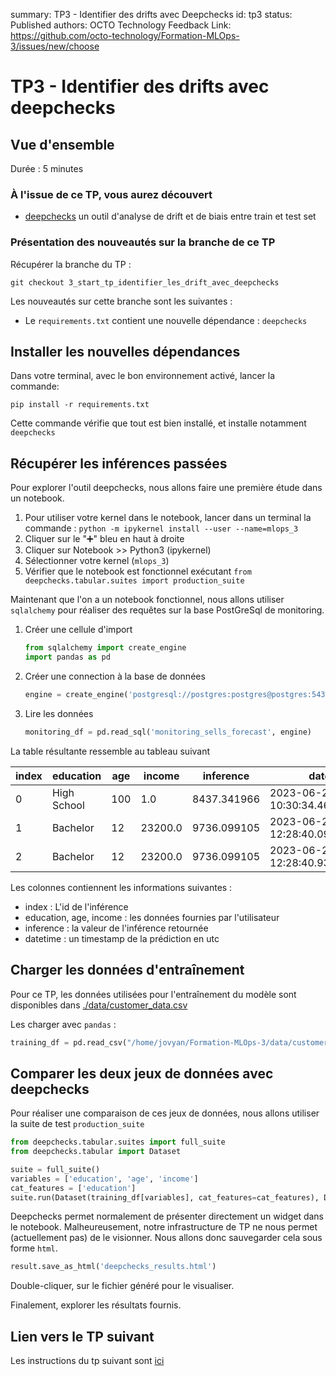 summary: TP3 - Identifier des drifts avec Deepchecks
id: tp3
status: Published
authors: OCTO Technology
Feedback Link: https://github.com/octo-technology/Formation-MLOps-3/issues/new/choose

# TP3 - Identifier des drifts avec deepchecks

## Vue d'ensemble

Durée : 5 minutes

### À l'issue de ce TP, vous aurez découvert

- [deepchecks](https://github.com/deepchecks/deepchecks) un outil d'analyse de drift et de biais entre train et test set

### Présentation des nouveautés sur la branche de ce TP

Récupérer la branche du TP :

```shell
git checkout 3_start_tp_identifier_les_drift_avec_deepchecks
```

Les nouveautés sur cette branche sont les suivantes :

- Le `requirements.txt` contient une nouvelle dépendance : `deepchecks`

## Installer les nouvelles dépendances

Dans votre terminal, avec le bon environnement activé, lancer la commande:

```shell
pip install -r requirements.txt
```

Cette commande vérifie que tout est bien installé, et installe notamment `deepchecks`

## Récupérer les inférences passées

Pour explorer l'outil deepchecks, nous allons faire une première étude dans un notebook.

1. Pour utiliser votre kernel dans le notebook, lancer dans un terminal la
   commande : `python -m ipykernel install --user --name=mlops_3`
2. Cliquer sur le "➕" bleu en haut à droite
3. Cliquer sur Notebook >> Python3 (ipykernel)
4. Sélectionner votre kernel (`mlops_3`)
5. Vérifier que le notebook est fonctionnel exécutant `from deepchecks.tabular.suites import production_suite`

Maintenant que l'on a un notebook fonctionnel, nous allons utiliser `sqlalchemy` pour réaliser des requêtes sur la base
PostGreSql de monitoring.

1. Créer une cellule d'import
   ```python
   from sqlalchemy import create_engine
   import pandas as pd
   ```
2. Créer une connection à la base de données
   ```python
   engine = create_engine('postgresql://postgres:postgres@postgres:5432/postgres')
   ```
3. Lire les données
   ```python
   monitoring_df = pd.read_sql('monitoring_sells_forecast', engine)
   ```

La table résultante ressemble au tableau suivant

| index | education   | age | income  | inference   | datetime                         |
|-------|-------------|-----|---------|-------------|----------------------------------|
| 0     | High School | 100 | 1.0     | 8437.341966 | 2023-06-23 10:30:34.466971+00:00 |
| 1     | Bachelor    | 12  | 23200.0 | 9736.099105 | 2023-06-23 12:28:40.090749+00:00 |
| 2     | Bachelor    | 12  | 23200.0 | 9736.099105 | 2023-06-23 12:28:40.932153+00:00 |

Les colonnes contiennent les informations suivantes :

- index : L'id de l'inférence
- education, age, income : les données fournies par l'utilisateur
- inference : la valeur de l'inférence retournée
- datetime : un timestamp de la prédiction en utc

## Charger les données d'entraînement

Pour ce TP, les données utilisées pour l'entraînement du modèle sont disponibles
dans [./data/customer_data.csv](./data/customer_data.csv)

Les charger avec `pandas` :

```python
training_df = pd.read_csv("/home/jovyan/Formation-MLOps-3/data/customer_data.csv")
```

## Comparer les deux jeux de données avec deepchecks

Pour réaliser une comparaison de ces jeux de données, nous allons utiliser la suite de test `production_suite`

```python
from deepchecks.tabular.suites import full_suite
from deepchecks.tabular import Dataset

suite = full_suite()
variables = ['education', 'age', 'income']
cat_features = ['education']
suite.run(Dataset(training_df[variables], cat_features=cat_features), Dataset(monitoring_df[variables], cat_features=cat_features),  )
```

Deepchecks permet normalement de présenter directement un widget dans le notebook.
Malheureusement, notre infrastructure de TP ne nous permet (actuellement pas) de le visionner.
Nous allons donc sauvegarder cela sous forme `html`.

```python
result.save_as_html('deepchecks_results.html')
```

Double-cliquer, sur le fichier généré pour le visualiser.

Finalement, explorer les résultats fournis.

## Lien vers le TP suivant

Les instructions du tp suivant sont [ici](https://octo-technology.github.io/Formation-MLOps-3/tp4#0)


